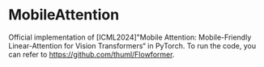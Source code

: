 # MobileAttention
Official implementation of [ICML2024]"Mobile Attention: Mobile-Friendly Linear-Attention for Vision Transformers“ in PyTorch. To run the code, you can refer to https://github.com/thuml/Flowformer.
